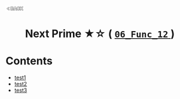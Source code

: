 <p align="left">
  <a href="../README.md">
    <img src="../../Z99-OTHERS/00-common/00-back.png" style="width:10%">
  </a>
</p>

<div align="center">
  <h1>
    Next Prime ★☆ (
      <a href="https://drive.google.com/file/d/18Vp0BbeYQX3qrRoR6hXtGh6f33BnsPyy/view?usp=drive_link">
        <code>06_Func_12</code>
      </a>
    )
  </h1>
</div>

# Contents

-   [test1]()
-   [test2]()
-   [test3]()
